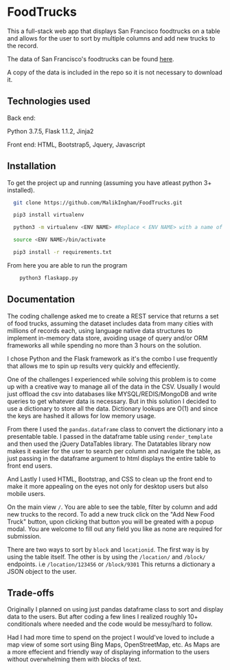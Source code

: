 
# FoodTrucks

This a full-stack web app that displays San Francisco foodtrucks on a table and
allows for the user to sort by multiple columns and add new trucks to the
record.

The data of San Francisco's foodtrucks can be found [here](https://data.sfgov.org/Economy-and-Community/Mobile-Food-Facility-Permit/rqzj-sfat).

A copy of the data is included in the repo so it is not necessary to download it.

## Technologies used

Back end:

  Python 3.7.5,
  Flask 1.1.2,
  Jinja2

Front end:
  HTML,
  Bootstrap5,
  Jquery,
  Javascript


## Installation

To get the project up and running (assuming you have atleast python 3+ installed).


```bash
  git clone https://github.com/MalikIngham/FoodTrucks.git

  pip3 install virtualenv

  python3 -m virtualenv <ENV NAME> #Replace < ENV NAME> with a name of your choice.

  source <ENV NAME>/bin/activate

  pip3 install -r requirements.txt

```

From here you are able to run the program 

```bash
    python3 flaskapp.py

```
  
  
## Documentation

The coding challenge asked me to create a REST service that returns a set of food trucks, 
assuming the dataset includes data from many cities with millions of records each, using 
language native data structures to implement in-memory data store, avoiding usage of query and/or
ORM frameworks all while spending no more than 3 hours on the solution.

I chose Python and the Flask framework as it's the combo I use frequently that allows me
to spin up results very quickly and effeciently.

One of the challenges I experienced while solving this problem is to come up with a creative 
way to manage all of the data in the CSV. Usually I would just offload the csv into databases
like MYSQL/REDIS/MongoDB and write queries to get whatever data is necessary. But in this solution I decided
to use a dictionary to store all the data. Dictionary lookups are O(1) and since the keys are hashed
it allows for low memory usage.

From there I used the `pandas.dataframe` class to convert the dictionary into a presentable table.
I passed in the dataframe table using `render_template` and then used the jQuery DataTables 
library. The Datatables library now makes it easier for the user to search per column and navigate
the table, as just passing in the dataframe argument to html displays the entire table to front end
users.

And Lastly I used HTML, Bootstrap, and CSS to clean up the front end to make it more appealing on
the eyes not only for desktop users but also mobile users.

On the main view `/`. You are able to see the table, filter by column and add new trucks to the record. 
To add a new truck click on the "Add New Food Truck" button, upon clicking that button you will be
greated with a popup modal. You are welcome to fill out any field you like as none are required for submission.

There are two ways to sort by `block` and `locationid`.
  The first way is by using the table itself.
  The other is by using the `/location/` and `/block/` endpoints.
  i.e `/location/123456` or `/block/9301`
This returns a dictionary a JSON object to the user.


## Trade-offs
Originally I planned on using just pandas dataframe class to sort and display data to the users.
But after coding a few lines I realized roughly 10+ conditionals where needed and the code would be messy/hard to follow.

Had I had more time to spend on the project I would've loved to include a map view of some sort using 
Bing Maps, OpenStreetMap, etc. As Maps are a more effecient and friendly
way of displaying information to the users without overwhelming them with blocks of text.
